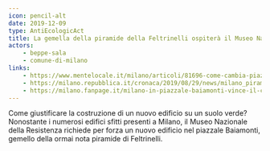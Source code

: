 ```yaml
---
icon: pencil-alt
date: 2019-12-09
type: AntiEcologicAct
title: La gemella della piramide della Feltrinelli ospiterà il Museo Nazionale della Resistenza
actors:
    - beppe-sala
    - comune-di-milano
links:
    - https://www.mentelocale.it/milano/articoli/81696-come-cambia-piazzale-baiamonti-una-nuova-piramide-tra-filari-di-alberi-e-mura-spagnole.htm
    - https://milano.repubblica.it/cronaca/2019/08/29/news/milano_piramide_fondazione_feltrinelli_herzog-234547509/
    - https://milano.fanpage.it/milano-in-piazzale-baiamonti-vince-il-cemento-si-alla-piramide-al-posto-del-giardino-condiviso/
---
```


Come giustificare la costruzione di un nuovo edificio su un suolo verde?
Nonostante i numerosi edifici sfitti presenti a Milano, il Museo Nazionale della Resistenza richiede per forza un nuovo edificio nel piazzale Baiamonti, gemello della ormai nota piramide di Feltrinelli.


